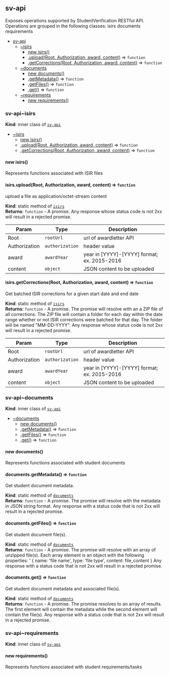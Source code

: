<a name="module_sv-api"></a>
## sv-api
Exposes operations supported by StudentVerification RESTful API.Operations are grouped in the following classes:		isirs		documents		requirements


* [sv-api](#module_sv-api)
  * [~isirs](#module_sv-api..isirs)
    * [new isirs()](#new_module_sv-api..isirs_new)
    * [.upload(Root, Authorization, award, content)](#module_sv-api..isirs.upload) ⇒ <code>function</code>
    * [.getCorrections(Root, Authorization, award, content)](#module_sv-api..isirs.getCorrections) ⇒ <code>function</code>
  * [~documents](#module_sv-api..documents)
    * [new documents()](#new_module_sv-api..documents_new)
    * [.getMetadata()](#module_sv-api..documents.getMetadata) ⇒ <code>function</code>
    * [.getFiles()](#module_sv-api..documents.getFiles) ⇒ <code>function</code>
    * [.get()](#module_sv-api..documents.get) ⇒ <code>function</code>
  * [~requirements](#module_sv-api..requirements)
    * [new requirements()](#new_module_sv-api..requirements_new)

<a name="module_sv-api..isirs"></a>
### sv-api~isirs
**Kind**: inner class of <code>[sv-api](#module_sv-api)</code>  

* [~isirs](#module_sv-api..isirs)
  * [new isirs()](#new_module_sv-api..isirs_new)
  * [.upload(Root, Authorization, award, content)](#module_sv-api..isirs.upload) ⇒ <code>function</code>
  * [.getCorrections(Root, Authorization, award, content)](#module_sv-api..isirs.getCorrections) ⇒ <code>function</code>

<a name="new_module_sv-api..isirs_new"></a>
#### new isirs()
Represents functions associated with ISIR files

<a name="module_sv-api..isirs.upload"></a>
#### isirs.upload(Root, Authorization, award, content) ⇒ <code>function</code>
upload a file as application/octet-stream content

**Kind**: static method of <code>[isirs](#module_sv-api..isirs)</code>  
**Returns**: <code>function</code> - A promise.  Any response whose status code is not 2xx will result in a rejected promise.  

| Param | Type | Description |
| --- | --- | --- |
| Root | <code>rootUrl</code> | url of awardletter API |
| Authorization | <code>authorization</code> | header value |
| award | <code>awardYear</code> | year in [YYYY]-[YYYY] format; ex. 2015-2016 |
| content | <code>object</code> | JSON content to be uploaded |

<a name="module_sv-api..isirs.getCorrections"></a>
#### isirs.getCorrections(Root, Authorization, award, content) ⇒ <code>function</code>
Get batched ISIR corrections for a given start date and end date

**Kind**: static method of <code>[isirs](#module_sv-api..isirs)</code>  
**Returns**: <code>function</code> - A promise.  The promise will resolve with an a ZIP file of all corrections. The ZIP file	will contain a folder for each day within the date range whether or not ISIR	corrections were batched for that day. The folder will be named "MM-DD-YYYY".  Any response whose status code is not 2xx will result in a rejected promise.  

| Param | Type | Description |
| --- | --- | --- |
| Root | <code>rootUrl</code> | url of awardletter API |
| Authorization | <code>authorization</code> | header value |
| award | <code>awardYear</code> | year in [YYYY]-[YYYY] format; ex. 2015-2016 |
| content | <code>object</code> | JSON content to be uploaded |

<a name="module_sv-api..documents"></a>
### sv-api~documents
**Kind**: inner class of <code>[sv-api](#module_sv-api)</code>  

* [~documents](#module_sv-api..documents)
  * [new documents()](#new_module_sv-api..documents_new)
  * [.getMetadata()](#module_sv-api..documents.getMetadata) ⇒ <code>function</code>
  * [.getFiles()](#module_sv-api..documents.getFiles) ⇒ <code>function</code>
  * [.get()](#module_sv-api..documents.get) ⇒ <code>function</code>

<a name="new_module_sv-api..documents_new"></a>
#### new documents()
Represents functions associated with student documents

<a name="module_sv-api..documents.getMetadata"></a>
#### documents.getMetadata() ⇒ <code>function</code>
Get student document metadata.

**Kind**: static method of <code>[documents](#module_sv-api..documents)</code>  
**Returns**: <code>function</code> - A promise.		The promise will resolve with the metadata in JSON string format.		Any response with a status code that is not 2xx  will result in a rejected promise.  
<a name="module_sv-api..documents.getFiles"></a>
#### documents.getFiles() ⇒ <code>function</code>
Get student document file(s).

**Kind**: static method of <code>[documents](#module_sv-api..documents)</code>  
**Returns**: <code>function</code> - A promise.		The promise will resolve with an array of unzipped file(s).		Each array element is an object with the following properties:'			{ name: 'file name', type: 'file type', content: file_content }		Any response with a status code that is not 2xx  will result in a rejected promise.  
<a name="module_sv-api..documents.get"></a>
#### documents.get() ⇒ <code>function</code>
Get student document metadata and associated file(s).

**Kind**: static method of <code>[documents](#module_sv-api..documents)</code>  
**Returns**: <code>function</code> - A promise.		The promise resolves to an array of results. The first element will contain		the metadata while the second element will contain the file(s).		Any response with a status code that is not 2xx  will result in a rejected promise.  
<a name="module_sv-api..requirements"></a>
### sv-api~requirements
**Kind**: inner class of <code>[sv-api](#module_sv-api)</code>  
<a name="new_module_sv-api..requirements_new"></a>
#### new requirements()
Represents functions associated with student requirements/tasks

